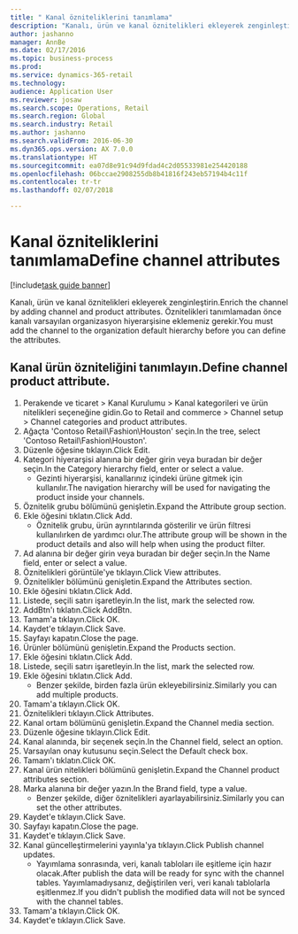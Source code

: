 ```yaml
--- 
title: " Kanal özniteliklerini tanımlama"
description: "Kanalı, ürün ve kanal öznitelikleri ekleyerek zenginleştirin."
author: jashanno
manager: AnnBe
ms.date: 02/17/2016
ms.topic: business-process
ms.prod: 
ms.service: dynamics-365-retail
ms.technology: 
audience: Application User
ms.reviewer: josaw
ms.search.scope: Operations, Retail
ms.search.region: Global
ms.search.industry: Retail
ms.author: jashanno
ms.search.validFrom: 2016-06-30
ms.dyn365.ops.version: AX 7.0.0
ms.translationtype: HT
ms.sourcegitcommit: ea07d8e91c94d9fdad4c2d05533981e254420188
ms.openlocfilehash: 06bccae2908255db8b41816f243eb57194b4c11f
ms.contentlocale: tr-tr
ms.lasthandoff: 02/07/2018

---
```

# <a name="define-channel-attributes"></a><span data-ttu-id="effc7-103"> Kanal özniteliklerini tanımlama</span><span class="sxs-lookup"><span data-stu-id="effc7-103">Define channel attributes</span></span>

[!include[task guide banner](../includes/task-guide-banner.md)]

<span data-ttu-id="effc7-104">Kanalı, ürün ve kanal öznitelikleri ekleyerek zenginleştirin.</span><span class="sxs-lookup"><span data-stu-id="effc7-104">Enrich the channel by adding channel and product attributes.</span></span> <span data-ttu-id="effc7-105">Öznitelikleri tanımlamadan önce kanalı varsayılan organizasyon hiyerarşisine eklemeniz gerekir.</span><span class="sxs-lookup"><span data-stu-id="effc7-105">You must add the channel to the organization default hierarchy before you can define the attributes.</span></span>


## <a name="define-channel-product-attribute"></a><span data-ttu-id="effc7-106">Kanal ürün özniteliğini tanımlayın.</span><span class="sxs-lookup"><span data-stu-id="effc7-106">Define channel product attribute.</span></span>
1. <span data-ttu-id="effc7-107">Perakende ve ticaret > Kanal Kurulumu > Kanal kategorileri ve ürün nitelikleri seçeneğine gidin.</span><span class="sxs-lookup"><span data-stu-id="effc7-107">Go to Retail and commerce > Channel setup > Channel categories and product attributes.</span></span>
2. <span data-ttu-id="effc7-108">Ağaçta 'Contoso Retail\Fashion\Houston' seçin.</span><span class="sxs-lookup"><span data-stu-id="effc7-108">In the tree, select 'Contoso Retail\Fashion\Houston'.</span></span>
3. <span data-ttu-id="effc7-109">Düzenle öğesine tıklayın.</span><span class="sxs-lookup"><span data-stu-id="effc7-109">Click Edit.</span></span>
4. <span data-ttu-id="effc7-110">Kategori hiyerarşisi alanına bir değer girin veya buradan bir değer seçin.</span><span class="sxs-lookup"><span data-stu-id="effc7-110">In the Category hierarchy field, enter or select a value.</span></span>
    * <span data-ttu-id="effc7-111">Gezinti hiyerarşisi, kanallarınız içindeki ürüne gitmek için kullanılır.</span><span class="sxs-lookup"><span data-stu-id="effc7-111">The navigation hierarchy will be used for navigating the product inside your channels.</span></span>  
5. <span data-ttu-id="effc7-112">Öznitelik grubu bölümünü genişletin.</span><span class="sxs-lookup"><span data-stu-id="effc7-112">Expand the Attribute group section.</span></span>
6. <span data-ttu-id="effc7-113">Ekle öğesini tıklatın.</span><span class="sxs-lookup"><span data-stu-id="effc7-113">Click Add.</span></span>
    * <span data-ttu-id="effc7-114">Öznitelik grubu, ürün ayrıntılarında gösterilir ve ürün filtresi kullanılırken de yardımcı olur.</span><span class="sxs-lookup"><span data-stu-id="effc7-114">The attribute group will be shown in the product details and also will help when using the product filter.</span></span>  
7. <span data-ttu-id="effc7-115">Ad alanına bir değer girin veya buradan bir değer seçin.</span><span class="sxs-lookup"><span data-stu-id="effc7-115">In the Name field, enter or select a value.</span></span>
8. <span data-ttu-id="effc7-116">Öznitelikleri görüntüle'ye tıklayın.</span><span class="sxs-lookup"><span data-stu-id="effc7-116">Click View attributes.</span></span>
9. <span data-ttu-id="effc7-117">Öznitelikler bölümünü genişletin.</span><span class="sxs-lookup"><span data-stu-id="effc7-117">Expand the Attributes section.</span></span>
10. <span data-ttu-id="effc7-118">Ekle öğesini tıklatın.</span><span class="sxs-lookup"><span data-stu-id="effc7-118">Click Add.</span></span>
11. <span data-ttu-id="effc7-119">Listede, seçili satırı işaretleyin.</span><span class="sxs-lookup"><span data-stu-id="effc7-119">In the list, mark the selected row.</span></span>
12. <span data-ttu-id="effc7-120">AddBtn'ı tıklatın.</span><span class="sxs-lookup"><span data-stu-id="effc7-120">Click AddBtn.</span></span>
13. <span data-ttu-id="effc7-121">Tamam'a tıklayın.</span><span class="sxs-lookup"><span data-stu-id="effc7-121">Click OK.</span></span>
14. <span data-ttu-id="effc7-122">Kaydet'e tıklayın.</span><span class="sxs-lookup"><span data-stu-id="effc7-122">Click Save.</span></span>
15. <span data-ttu-id="effc7-123">Sayfayı kapatın.</span><span class="sxs-lookup"><span data-stu-id="effc7-123">Close the page.</span></span>
16. <span data-ttu-id="effc7-124">Ürünler bölümünü genişletin.</span><span class="sxs-lookup"><span data-stu-id="effc7-124">Expand the Products section.</span></span>
17. <span data-ttu-id="effc7-125">Ekle öğesini tıklatın.</span><span class="sxs-lookup"><span data-stu-id="effc7-125">Click Add.</span></span>
18. <span data-ttu-id="effc7-126">Listede, seçili satırı işaretleyin.</span><span class="sxs-lookup"><span data-stu-id="effc7-126">In the list, mark the selected row.</span></span>
19. <span data-ttu-id="effc7-127">Ekle öğesini tıklatın.</span><span class="sxs-lookup"><span data-stu-id="effc7-127">Click Add.</span></span>
    * <span data-ttu-id="effc7-128">Benzer şekilde, birden fazla ürün ekleyebilirsiniz.</span><span class="sxs-lookup"><span data-stu-id="effc7-128">Similarly you can add multiple products.</span></span>  
20. <span data-ttu-id="effc7-129">Tamam'a tıklayın.</span><span class="sxs-lookup"><span data-stu-id="effc7-129">Click OK.</span></span>
21. <span data-ttu-id="effc7-130">Öznitelikleri tıklayın.</span><span class="sxs-lookup"><span data-stu-id="effc7-130">Click Attributes.</span></span>
22. <span data-ttu-id="effc7-131">Kanal ortam bölümünü genişletin.</span><span class="sxs-lookup"><span data-stu-id="effc7-131">Expand the Channel media section.</span></span>
23. <span data-ttu-id="effc7-132">Düzenle öğesine tıklayın.</span><span class="sxs-lookup"><span data-stu-id="effc7-132">Click Edit.</span></span>
24. <span data-ttu-id="effc7-133">Kanal alanında, bir seçenek seçin.</span><span class="sxs-lookup"><span data-stu-id="effc7-133">In the Channel field, select an option.</span></span>
25. <span data-ttu-id="effc7-134">Varsayılan onay kutusunu seçin.</span><span class="sxs-lookup"><span data-stu-id="effc7-134">Select the Default check box.</span></span>
26. <span data-ttu-id="effc7-135">Tamam'ı tıklatın.</span><span class="sxs-lookup"><span data-stu-id="effc7-135">Click OK.</span></span>
27. <span data-ttu-id="effc7-136">Kanal ürün nitelikleri bölümünü genişletin.</span><span class="sxs-lookup"><span data-stu-id="effc7-136">Expand the Channel product attributes section.</span></span>
28. <span data-ttu-id="effc7-137">Marka alanına bir değer yazın.</span><span class="sxs-lookup"><span data-stu-id="effc7-137">In the Brand field, type a value.</span></span>
    * <span data-ttu-id="effc7-138">Benzer şekilde, diğer öznitelikleri ayarlayabilirsiniz.</span><span class="sxs-lookup"><span data-stu-id="effc7-138">Similarly you can set the other attributes.</span></span>  
29. <span data-ttu-id="effc7-139">Kaydet'e tıklayın.</span><span class="sxs-lookup"><span data-stu-id="effc7-139">Click Save.</span></span>
30. <span data-ttu-id="effc7-140">Sayfayı kapatın.</span><span class="sxs-lookup"><span data-stu-id="effc7-140">Close the page.</span></span>
31. <span data-ttu-id="effc7-141">Kaydet'e tıklayın.</span><span class="sxs-lookup"><span data-stu-id="effc7-141">Click Save.</span></span>
32. <span data-ttu-id="effc7-142">Kanal güncelleştirmelerini yayınla'ya tıklayın.</span><span class="sxs-lookup"><span data-stu-id="effc7-142">Click Publish channel updates.</span></span>
    * <span data-ttu-id="effc7-143">Yayımlama sonrasında, veri, kanalı tabloları ile eşitleme için hazır olacak.</span><span class="sxs-lookup"><span data-stu-id="effc7-143">After publish the data will be ready for sync with the channel tables.</span></span> <span data-ttu-id="effc7-144">Yayımlamadıysanız, değiştirilen veri, veri kanalı tablolarla eşitlenmez.</span><span class="sxs-lookup"><span data-stu-id="effc7-144">If you didn't publish the modified data will not be synced with the channel tables.</span></span>  
33. <span data-ttu-id="effc7-145">Tamam'a tıklayın.</span><span class="sxs-lookup"><span data-stu-id="effc7-145">Click OK.</span></span>
34. <span data-ttu-id="effc7-146">Kaydet'e tıklayın.</span><span class="sxs-lookup"><span data-stu-id="effc7-146">Click Save.</span></span>


